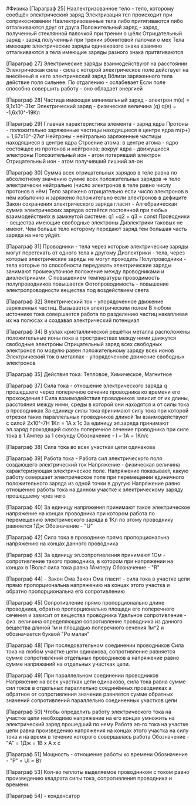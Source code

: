 #Физика 
[Параграф 25]
Наэлектризованное тело - тело, которому сообщён электрический заряд
Электризация тел происходит при соприкосновении
Наэлектризованные тела либо притягиваются либо отталкиваются друг от друга
Положительный заряд - заряд, полученный стеклянной палочкой при трении о шёлк
Отрицательный заряд - заряд полученный при трении эбонитовой палочки о мех
Тела имеющие электрические заряды одинакового знака взаимно отталкиваются а тела имеющие заряды разного знака притягиваются

[Параграф 27]
Электрические заряды взаимодействуют на расстоянии
Электрическая сила - сила с которой электрическое поле действует на внесённый в него электрический заряд
Вблизи заряженного тела действие поля сильнее. По отдалению - ослабевает
Если поле способно совершить работу - оно обладает энергией

[Параграф 28]
Частица имеющая минимальный заряд - электрон
m(e) = 9,1x10^-31кг
Электрический заряд - физическая величина (q)
q(e) = -1,6x10^-19Кл

[Параграф 29]
Главная характеристика элемента - заряд ядра
Протоны - положительно заряженные частицы находящиеся в центре ядра
m(p+) = 1,67x10^-27кг
Нейтроны  - нейтрально заряженные частицы находящиеся в центре ядра
Строение атома: в центре атома - ядро состоящее из протонов и нейтронов; вокруг ядра - движущиеся электроны
Положительный ион - атом потерявший электрон
Отрицательный ион - атом получивший лишний эл-он

[Параграф 30]
Сумма всех отрицательных зарядов в теле равна по абсолютному значению сумме всех положительных зарядов => тело электрически нейтрально
(число электронов в теле равно числу протонов в нём)
Тело заряжено отрицательно если число электронов в нём избыточно и заряжено положительно если электронов в дефиците
Закон сохранения электрического заряда гласит - Алгебраическая сумма электрических зарядов остаётся постоянной при любых взаимодействиях в замкнутой системе: q1 +q2 + q3 = const
Проводники - вещества имеющие свободные электроны
Диэлектрики таковых не имеют.
Чем больше тело которому передают заряд тем большая часть заряда на него уйдёт.

[Параграф 31]
Проводники - тела через которые электрические заряды могут перетекать от одного тела к другому
Диэлектрики - тела, через которые электрические заряды не могут проходить
Полупроводники - тела которые по способности передавать электрические заряды занимают промежуточное положение между проводниками и диэлектриками.
С повышением температуры проводимость полупроводников повышается
Фотопроводимость - повышение электропроводности вещества под воздействием света

[Параграф 32]
Электрический ток - упорядоченное движение заряженных частиц. Вызывается электрическим полем
В любом источнике тока совершается работа по разделению частиц накапливая их на полюсах и создавая электрический потенциал

[Параграф 34]
В узлах кристаллической решётки металла расположены положительные ионы пока в пространствах между ними движутся свободные электроны
Отрицательный заряд всех свободных электронов по модулю равен положительному заряду всех ионов
Электрический ток в металлах - упорядоченное движение свободных электронов

[Параграф 35]
Действия тока: Тепловое, Химическое, Магнитное

[Параграф 37]
Сила тока - отношение электрического заряда q прошедшего через поперечное сечение проводника ко времени его прохождения t
Сила взаимодействия проводников зависит от их длины, расстояния между ними, среды в которой они находятся и от силы тока в проводниках
За единицу силы тока принимают силу тока при которой отрезки таких параллельных проводников длиной 1м взаимодействуют с силой 2x10^-7Н
1Кл = 1А x 1c
За единицу эл.заряда принимают эл.заряд проходящий сквозь поперечное сечение проводника при силе тока в 1 Ампер за 1 секунду
Обозначение - I = 1А = 1Кл/с

[Параграф 38]
Сила тока во всех участках цепи одинакова

[Параграф 39]
Работа тока - Работа сил электрического поля создающего электрический ток
Напряжение - физическая величина характеризующая электрическое поле.
Напряжение показывает, какую работу совершает электрическое поле при перемещении единичного положительного заряда из одной точки в другую
Напряжение равно отношению работы тока на данном участке к электрическому заряду прошедшему чрез него

[Параграф 40]
За единицу напряжения принимают такое электрическое напряжение на концах проводника при котором работа по перемещению электрического заряда в 1Кл по этому проводнику равняется 1Дж
Обозначение - "U"

[Параграф 42]
Сила тока в проводнике прямо пропорциональна напряжению на концах данного проводника

[Параграф 43]
За единицу эл.сопротивления принимают 1Ом - сопротивление такого проводника, в котором при напряжении на концах в 1Вольт сила тока равна 1Амперу
Обозначение - "R"

[Параграф 44] - Закон Ома
Закон Ома гласит - сила тока в участке цепи прямо пропорциональна напряжению на концах этого участка и обратно пропорциональна его сопротивлению

[Параграф 45]
Сопротивление прямо пропорционально длине проводника, обратно пропорционально площади его поперечного сечения и зависит от вещества проводника
Удельное сопротивление - физ. величина определяющая сопротивление проводника из данного вещества длиной 1м и площадью поперечного сечения 1м^2 и обозначается буквой "Ро малая"

[Параграф 48]
При последовательном соединении проводников Сила тока на любом участке цепи одинакова, сопротивление равняется сумме сопротивлений отдельных проводников а напряжение равно сумме напряжений на отдельных участках цепи.

[Параграф 49]
При параллельном соединении проводников Напряжение на всех участках цепи одинаково, сила тока равна сумме сил токов в отдельных параллельно соединённых проводниках а обратное от сопротивления значение равняется сумме обратных значений сопротивлений параллельно соединенных участков цепи

[Параграф 50]
Чтобы определить работу электрического тока на участке цепи необходимо напряжение на его концах умножить на электрический заряд прошедший по нему
Работа эл-го тока на участке цепи равна произведению напряжения на концах этого участка на силу тока и на время в течение которого совершалась работа
Обозначение - "A" = 1Дж = 1В x A x c

[Параграф 51]
Мощность - отношение работы ко времени
Обозначение - "P" = UI = Вт 

[Параграф 53]
Кол-во теплоты выделяемое проводником с током равно произведению квадрата силы тока, сопротивления проводника и времени.

[Параграф 54] - конденсатор